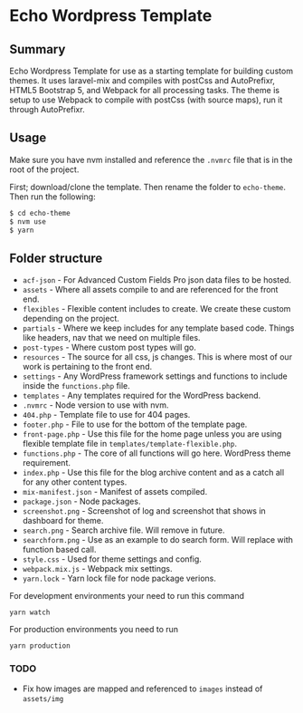 # Echo Wordpress Template

## Summary

Echo Wordpress Template for use as a starting template for building custom themes. It uses laravel-mix and compiles with postCss and AutoPrefixr, HTML5 Bootstrap 5, and Webpack for all processing tasks. The theme is setup to use Webpack to compile with postCss (with source maps), run it through AutoPrefixr.

## Usage

Make sure you have nvm installed and reference the `.nvmrc` file that is in the root of the project.

First; download/clone the template. Then rename the folder to `echo-theme`. Then run the following:

```sh
$ cd echo-theme
$ nvm use
$ yarn
```

## Folder structure
- `acf-json` - For Advanced Custom Fields Pro json data files to be hosted.
- `assets` - Where all assets compile to and are referenced for the front end.
- `flexibles` - Flexible content includes to create. We create these custom depending on the project.
- `partials` - Where we keep includes for any template based code. Things like headers, nav that we need on multiple files.
- `post-types` - Where custom post types will go.
- `resources` - The source for all css, js changes. This is where most of our work is pertaining to the front end.
- `settings` - Any WordPress framework settings and functions to include inside the `functions.php` file.
- `templates` - Any templates required for the WordPress backend.
- `.nvmrc` - Node version to use with nvm.
- `404.php` - Template file to use for 404 pages.
- `footer.php` - File to use for the bottom of the template page.
- `front-page.php` - Use this file for the home page unless you are using flexible template file in `templates/template-flexible.php`.
- `functions.php` - The core of all functions will go here. WordPress theme requirement.
- `index.php` - Use this file for the blog archive content and as a catch all for any other content types.
- `mix-manifest.json` - Manifest of assets compiled.
- `package.json` - Node packages.
- `screenshot.png` - Screenshot of log and screenshot that shows in dashboard for theme.
- `search.png` - Search archive file. Will remove in future.
- `searchform.png` - Use as an example to do search form. Will replace with function based call.
- `style.css` - Used for theme settings and config.
- `webpack.mix.js` - Webpack mix settings.
- `yarn.lock` - Yarn lock file for node package verions.

For development environments your need to run this command

```
yarn watch
```

For production environments you need to run

```
yarn production
```

### TODO
- Fix how images are mapped and referenced to `images` instead of `assets/img`
